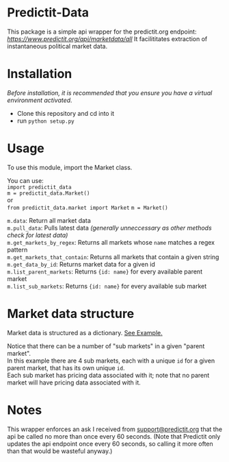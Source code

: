 # Predictit-Data

This package is a simple api wrapper for the predictit.org endpoint: _https://www.predictit.org/api/marketdata/all_
It facilititates extraction of instantaneous political market data.

# Installation
_Before installation, it is recommended that you ensure you have a virtual environment activated._
- Clone this repository and cd into it
- run `python setup.py` 

# Usage
To use this module, import the Market class.

You can use:<br/>
`import predictit_data`<br/>
`m = predictit_data.Market()`<br/>
or<br/>
`from predictit_data.market import Market`
`m = Market()`

`m.data`: Return all market data <br/>
`m.pull_data`: Pulls latest data _(generally unneccessary as other methods check for latest data)_<br/>
`m.get_markets_by_regex`: Returns all markets whose `name` matches a regex pattern<br/>
`m.get_markets_that_contain`: Returns all markets that contain a given string<br/>
`m.get_data_by_id`: Returns market data for a given id<br/>
`m.list_parent_markets`: Returns `{id: name}` for every available parent market<br/>
`m.list_sub_markets`: Returns `{id: name}` for every available sub market<br/>

# Market data structure
Market data is structured as a dictionary. [See Example.](https://github.com/jjordanbaird/predictit-data/blob/master/examples/example_market_structure.json)

Notice that there can be a number of "sub markets" in a given "parent market". <br/>
In this example there are 4 sub markets, each with a unique `id` for a given parent market, that has its own unique `id`.<br/>
Each sub market has pricing data associated with it; note that no parent market will have pricing data associated with it.

# Notes
This wrapper enforces an ask I received from support@predictit.org that the api be called no more than once every 60 seconds. (Note that Predictit only updates the api endpoint once every 60 seconds, so calling it more often than that would be wasteful anyway.)
